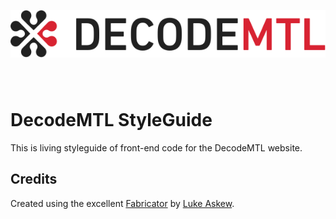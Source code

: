 <p style="text-align: center; margin-bottom: 80px;">
  <img src="src/assets/toolkit/images/decode-logo.png">
</p>

# DecodeMTL StyleGuide

This is living styleguide of front-end code for the DecodeMTL website.


## Credits

Created using the excellent [Fabricator](http://fbrctr.github.io/) by [Luke Askew](http://twitter.com/lukeaskew).
